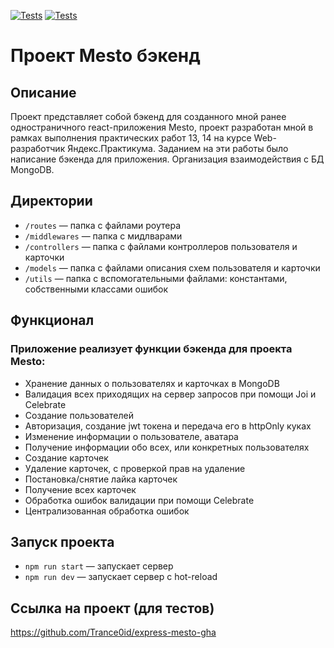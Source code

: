 [![Tests](../../actions/workflows/tests-13-sprint.yml/badge.svg)](../../actions/workflows/tests-13-sprint.yml) [![Tests](../../actions/workflows/tests-14-sprint.yml/badge.svg)](../../actions/workflows/tests-14-sprint.yml)
# Проект Mesto бэкенд

## Описание

Проект представляет собой бэкенд для созданного мной ранее одностраничного react-приложения Mesto, проект разработан мной в рамках выполнения практических работ 13, 14 на курсе Web-разработчик Яндекс.Практикума. Заданием на эти работы было написание бэкенда для приложения. Организация взаимодействия с БД MongoDB.

## Директории

 * `/routes` — папка с файлами роутера
 * `/middlewares` — папка с мидлварами
 * `/controllers` — папка с файлами контроллеров пользователя и карточки
 * `/models` — папка с файлами описания схем пользователя и карточки
 * `/utils` — папка с вспомогательными файлами: константами, собственными классами ошибок

## Функционал

### Приложение реализует функции бэкенда для проекта Mesto: ###

 * Хранение данных о пользователях и карточках в MongoDB
 * Валидация всех приходящих на сервер запросов при помощи Joi и Celebrate
 * Создание пользователей
 * Авторизация, создание jwt токена и передача его в httpOnly куках
 * Изменение информации о пользователе, аватара
 * Получение информации обо всех, или конкретных пользователях
 * Создание карточек
 * Удаление карточек, с проверкой прав на удаление
 * Постановка/снятие лайка карточек
 * Получение всех карточек
 * Обработка ошибок валидации при помощи Celebrate
 * Централизованная обработка ошибок

## Запуск проекта

 * `npm run start` — запускает сервер
 * `npm run dev` — запускает сервер с hot-reload

## Ссылка на проект (для тестов)

https://github.com/Trance0id/express-mesto-gha
